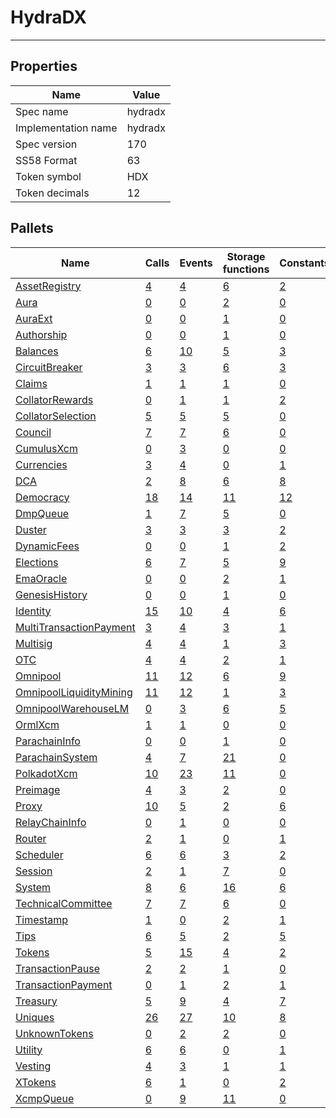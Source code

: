 # HydraDX

---------

## Properties
| Name | Value |
| -------- | -------- |
| Spec name     | hydradx     |
| Implementation name     | hydradx     |
| Spec version     | 170     |
| SS58 Format     | 63     |
| Token symbol      | HDX     |
| Token decimals      | 12     |

## Pallets
| Name | Calls | Events | Storage functions | Constants | Errors |
| -------- | -------- | -------- | -------- | -------- | -------- |
| [AssetRegistry](assetregistry.md) | [4](assetregistry.md#calls) | [4](assetregistry.md#events) | [6](assetregistry.md#storage-functions) | [2](assetregistry.md#constants) | [9](assetregistry.md#errors) |
| [Aura](aura.md) | [0](aura.md#calls) | [0](aura.md#events) | [2](aura.md#storage-functions) | [0](aura.md#constants) | [0](aura.md#errors) |
| [AuraExt](auraext.md) | [0](auraext.md#calls) | [0](auraext.md#events) | [1](auraext.md#storage-functions) | [0](auraext.md#constants) | [0](auraext.md#errors) |
| [Authorship](authorship.md) | [0](authorship.md#calls) | [0](authorship.md#events) | [1](authorship.md#storage-functions) | [0](authorship.md#constants) | [0](authorship.md#errors) |
| [Balances](balances.md) | [6](balances.md#calls) | [10](balances.md#events) | [5](balances.md#storage-functions) | [3](balances.md#constants) | [8](balances.md#errors) |
| [CircuitBreaker](circuitbreaker.md) | [3](circuitbreaker.md#calls) | [3](circuitbreaker.md#events) | [6](circuitbreaker.md#storage-functions) | [3](circuitbreaker.md#constants) | [6](circuitbreaker.md#errors) |
| [Claims](claims.md) | [1](claims.md#calls) | [1](claims.md#events) | [1](claims.md#storage-functions) | [0](claims.md#constants) | [3](claims.md#errors) |
| [CollatorRewards](collatorrewards.md) | [0](collatorrewards.md#calls) | [1](collatorrewards.md#events) | [1](collatorrewards.md#storage-functions) | [2](collatorrewards.md#constants) | [0](collatorrewards.md#errors) |
| [CollatorSelection](collatorselection.md) | [5](collatorselection.md#calls) | [5](collatorselection.md#events) | [5](collatorselection.md#storage-functions) | [0](collatorselection.md#constants) | [10](collatorselection.md#errors) |
| [Council](council.md) | [7](council.md#calls) | [7](council.md#events) | [6](council.md#storage-functions) | [0](council.md#constants) | [10](council.md#errors) |
| [CumulusXcm](cumulusxcm.md) | [0](cumulusxcm.md#calls) | [3](cumulusxcm.md#events) | [0](cumulusxcm.md#storage-functions) | [0](cumulusxcm.md#constants) | [0](cumulusxcm.md#errors) |
| [Currencies](currencies.md) | [3](currencies.md#calls) | [4](currencies.md#events) | [0](currencies.md#storage-functions) | [1](currencies.md#constants) | [3](currencies.md#errors) |
| [DCA](dca.md) | [2](dca.md#calls) | [8](dca.md#events) | [6](dca.md#storage-functions) | [8](dca.md#constants) | [16](dca.md#errors) |
| [Democracy](democracy.md) | [18](democracy.md#calls) | [14](democracy.md#events) | [11](democracy.md#storage-functions) | [12](democracy.md#constants) | [23](democracy.md#errors) |
| [DmpQueue](dmpqueue.md) | [1](dmpqueue.md#calls) | [7](dmpqueue.md#events) | [5](dmpqueue.md#storage-functions) | [0](dmpqueue.md#constants) | [2](dmpqueue.md#errors) |
| [Duster](duster.md) | [3](duster.md#calls) | [3](duster.md#events) | [3](duster.md#storage-functions) | [2](duster.md#constants) | [6](duster.md#errors) |
| [DynamicFees](dynamicfees.md) | [0](dynamicfees.md#calls) | [0](dynamicfees.md#events) | [1](dynamicfees.md#storage-functions) | [2](dynamicfees.md#constants) | [0](dynamicfees.md#errors) |
| [Elections](elections.md) | [6](elections.md#calls) | [7](elections.md#events) | [5](elections.md#storage-functions) | [9](elections.md#constants) | [17](elections.md#errors) |
| [EmaOracle](emaoracle.md) | [0](emaoracle.md#calls) | [0](emaoracle.md#events) | [2](emaoracle.md#storage-functions) | [1](emaoracle.md#constants) | [2](emaoracle.md#errors) |
| [GenesisHistory](genesishistory.md) | [0](genesishistory.md#calls) | [0](genesishistory.md#events) | [1](genesishistory.md#storage-functions) | [0](genesishistory.md#constants) | [0](genesishistory.md#errors) |
| [Identity](identity.md) | [15](identity.md#calls) | [10](identity.md#events) | [4](identity.md#storage-functions) | [6](identity.md#constants) | [18](identity.md#errors) |
| [MultiTransactionPayment](multitransactionpayment.md) | [3](multitransactionpayment.md#calls) | [4](multitransactionpayment.md#events) | [3](multitransactionpayment.md#storage-functions) | [1](multitransactionpayment.md#constants) | [7](multitransactionpayment.md#errors) |
| [Multisig](multisig.md) | [4](multisig.md#calls) | [4](multisig.md#events) | [1](multisig.md#storage-functions) | [3](multisig.md#constants) | [14](multisig.md#errors) |
| [OTC](otc.md) | [4](otc.md#calls) | [4](otc.md#events) | [2](otc.md#storage-functions) | [1](otc.md#constants) | [8](otc.md#errors) |
| [Omnipool](omnipool.md) | [11](omnipool.md#calls) | [12](omnipool.md#events) | [6](omnipool.md#storage-functions) | [9](omnipool.md#constants) | [29](omnipool.md#errors) |
| [OmnipoolLiquidityMining](omnipoolliquiditymining.md) | [11](omnipoolliquiditymining.md#calls) | [12](omnipoolliquiditymining.md#events) | [1](omnipoolliquiditymining.md#storage-functions) | [3](omnipoolliquiditymining.md#constants) | [6](omnipoolliquiditymining.md#errors) |
| [OmnipoolWarehouseLM](omnipoolwarehouselm.md) | [0](omnipoolwarehouselm.md#calls) | [3](omnipoolwarehouselm.md#events) | [6](omnipoolwarehouselm.md#storage-functions) | [5](omnipoolwarehouselm.md#constants) | [29](omnipoolwarehouselm.md#errors) |
| [OrmlXcm](ormlxcm.md) | [1](ormlxcm.md#calls) | [1](ormlxcm.md#events) | [0](ormlxcm.md#storage-functions) | [0](ormlxcm.md#constants) | [3](ormlxcm.md#errors) |
| [ParachainInfo](parachaininfo.md) | [0](parachaininfo.md#calls) | [0](parachaininfo.md#events) | [1](parachaininfo.md#storage-functions) | [0](parachaininfo.md#constants) | [0](parachaininfo.md#errors) |
| [ParachainSystem](parachainsystem.md) | [4](parachainsystem.md#calls) | [7](parachainsystem.md#events) | [21](parachainsystem.md#storage-functions) | [0](parachainsystem.md#constants) | [8](parachainsystem.md#errors) |
| [PolkadotXcm](polkadotxcm.md) | [10](polkadotxcm.md#calls) | [23](polkadotxcm.md#events) | [11](polkadotxcm.md#storage-functions) | [0](polkadotxcm.md#constants) | [20](polkadotxcm.md#errors) |
| [Preimage](preimage.md) | [4](preimage.md#calls) | [3](preimage.md#events) | [2](preimage.md#storage-functions) | [0](preimage.md#constants) | [6](preimage.md#errors) |
| [Proxy](proxy.md) | [10](proxy.md#calls) | [5](proxy.md#events) | [2](proxy.md#storage-functions) | [6](proxy.md#constants) | [8](proxy.md#errors) |
| [RelayChainInfo](relaychaininfo.md) | [0](relaychaininfo.md#calls) | [1](relaychaininfo.md#events) | [0](relaychaininfo.md#storage-functions) | [0](relaychaininfo.md#constants) | [0](relaychaininfo.md#errors) |
| [Router](router.md) | [2](router.md#calls) | [1](router.md#events) | [0](router.md#storage-functions) | [1](router.md#constants) | [7](router.md#errors) |
| [Scheduler](scheduler.md) | [6](scheduler.md#calls) | [6](scheduler.md#events) | [3](scheduler.md#storage-functions) | [2](scheduler.md#constants) | [5](scheduler.md#errors) |
| [Session](session.md) | [2](session.md#calls) | [1](session.md#events) | [7](session.md#storage-functions) | [0](session.md#constants) | [5](session.md#errors) |
| [System](system.md) | [8](system.md#calls) | [6](system.md#events) | [16](system.md#storage-functions) | [6](system.md#constants) | [6](system.md#errors) |
| [TechnicalCommittee](technicalcommittee.md) | [7](technicalcommittee.md#calls) | [7](technicalcommittee.md#events) | [6](technicalcommittee.md#storage-functions) | [0](technicalcommittee.md#constants) | [10](technicalcommittee.md#errors) |
| [Timestamp](timestamp.md) | [1](timestamp.md#calls) | [0](timestamp.md#events) | [2](timestamp.md#storage-functions) | [1](timestamp.md#constants) | [0](timestamp.md#errors) |
| [Tips](tips.md) | [6](tips.md#calls) | [5](tips.md#events) | [2](tips.md#storage-functions) | [5](tips.md#constants) | [6](tips.md#errors) |
| [Tokens](tokens.md) | [5](tokens.md#calls) | [15](tokens.md#events) | [4](tokens.md#storage-functions) | [2](tokens.md#constants) | [8](tokens.md#errors) |
| [TransactionPause](transactionpause.md) | [2](transactionpause.md#calls) | [2](transactionpause.md#events) | [1](transactionpause.md#storage-functions) | [0](transactionpause.md#constants) | [3](transactionpause.md#errors) |
| [TransactionPayment](transactionpayment.md) | [0](transactionpayment.md#calls) | [1](transactionpayment.md#events) | [2](transactionpayment.md#storage-functions) | [1](transactionpayment.md#constants) | [0](transactionpayment.md#errors) |
| [Treasury](treasury.md) | [5](treasury.md#calls) | [9](treasury.md#events) | [4](treasury.md#storage-functions) | [7](treasury.md#constants) | [5](treasury.md#errors) |
| [Uniques](uniques.md) | [26](uniques.md#calls) | [27](uniques.md#events) | [10](uniques.md#storage-functions) | [8](uniques.md#constants) | [18](uniques.md#errors) |
| [UnknownTokens](unknowntokens.md) | [0](unknowntokens.md#calls) | [2](unknowntokens.md#events) | [2](unknowntokens.md#storage-functions) | [0](unknowntokens.md#constants) | [3](unknowntokens.md#errors) |
| [Utility](utility.md) | [6](utility.md#calls) | [6](utility.md#events) | [0](utility.md#storage-functions) | [1](utility.md#constants) | [1](utility.md#errors) |
| [Vesting](vesting.md) | [4](vesting.md#calls) | [3](vesting.md#events) | [1](vesting.md#storage-functions) | [1](vesting.md#constants) | [6](vesting.md#errors) |
| [XTokens](xtokens.md) | [6](xtokens.md#calls) | [1](xtokens.md#events) | [0](xtokens.md#storage-functions) | [2](xtokens.md#constants) | [19](xtokens.md#errors) |
| [XcmpQueue](xcmpqueue.md) | [0](xcmpqueue.md#calls) | [9](xcmpqueue.md#events) | [11](xcmpqueue.md#storage-functions) | [0](xcmpqueue.md#constants) | [5](xcmpqueue.md#errors) |